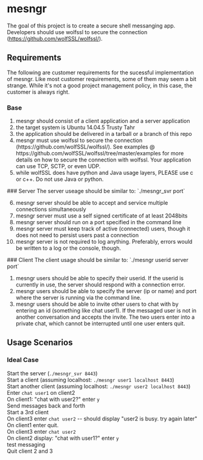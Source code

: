 # mesngr
The goal of this project is to create a secure shell messanging app. Developers should use wolfssl to secure the connection (https://github.com/wolfSSL/wolfssl/).

## Requirements
The following are customer requirements for the sucessful implementation of mesngr. Like most customer requirements, some of them may seem a bit strange. While it's not a good project management policy, in this case, the customer is always right.

### Base
<ol start="1">
<li>mesngr should consist of a client application and a server application</li>
<li>the target system is Ubuntu 14.04.5 Trusty Tahr</li>
<li>the application should be delivered in a tarball or a branch of this repo</li>
<li>mesngr must use wolfssl to secure the connection (https://github.com/wolfSSL/wolfssl/). See examples @ https://github.com/wolfSSL/wolfssl/tree/master/examples for more details on how to secure the connection with wolfssl. Your application can use TCP, SCTP, or even UDP.</li>
<li>while wolfSSL does have python and Java usage layers, PLEASE use c or c++. Do not use Java or python.</li>
</ol>
### Server
The server useage should be similar to: `./mesngr_svr port`
<ol start="6">
<li>mesngr server should be able to accept and service multiple connections simultaneously</li>
<li>mesngr server must use a self signed certificate of at least 2048bits</li>
<li>mesngr server should run on a port specified in the command line</li>
<li>mesngr server must keep track of active (connected) users, though it does not need to persist users past a connection</li>
<li>mesngr server is not required to log anything. Preferably, errors would be written to a log or the console, though.</li>
</ol>
### Client
The client usage should be similar to: `./mesngr userid server port`
<ol>
<li>mesngr users should be able to specify their userid. If the userid is currently in use, the server should respond with a connection error.</li>
<li>mesngr users should be able to specify the server (ip or name) and port where the server is running via the command line.</li>
<li>mesngr users should be able to invite other users to chat with by entering an id (something like chat user1). If the messaged user is not in another conversation and accepts the invite. The two users enter into a private chat, which cannot be interrupted until one user enters quit.</li>
</ol>

## Usage Scenarios
### Ideal Case
Start the server (`./mesngr_svr 8443`)  
Start a client (assuming localhost: `./mesngr user1 localhost 8443`)  
Start another client (assuming localhost: `./mesngr user2 localhost 8443`)  
Enter `chat user1` on client2  
On client1: "chat with user2?" enter `y`  
Send messages back and forth  
Start a 3rd client  
On client3 enter `chat user2` -- should display "user2 is busy. try again later"  
On client1 enter quit.  
On client3 enter `chat user2`  
On client2 display: "chat with user1?" enter `y`   
test messaging  
Quit client 2 and 3  
